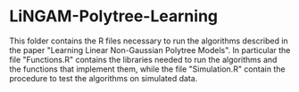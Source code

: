 # LiNGAM-Polytree-Learning

This folder contains the R files necessary to run the algorithms described in the paper "Learning Linear Non-Gaussian Polytree Models".
In particular the file "Functions.R" contains the libraries needed to run the algorithms and the functions that implement them, while the file "Simulation.R" contain the procedure to test the algorithms on simulated data.
